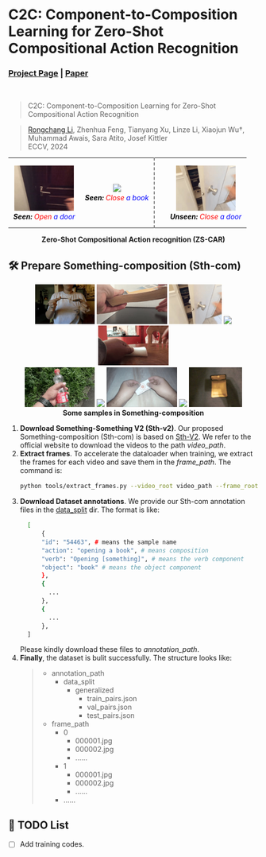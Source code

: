 # C2C: Component-to-Composition Learning for Zero-Shot Compositional Action Recognition
### [Project Page](https://github.com/RongchangLi/ZSCAR_C2C) | [Paper](https://github.com/RongchangLi/ZSCAR_C2C)
<br/>

> C2C: Component-to-Composition Learning for Zero-Shot Compositional Action Recognition

> [Rongchang Li](https://rongchangli.github.io/), Zhenhua Feng, Tianyang Xu, Linze Li, Xiaojun Wu†, Muhammad Awais, Sara Atito, Josef Kittler           
> ECCV, 2024
                                                                 
[//]: # (&#40;For displaying sample GIFs&#41;)
<div align="center">
  <table style="border-collapse: collapse;">
    <tr>
      <td style="text-align: center; padding: 10px;">
        <img src="samples/open_door.gif" width="120" />
        <br />
        <i>
          <font color="black"><strong>Seen:</strong></font> 
          <font color="red">Open</font> 
          <font color="blue">a door</font>
        </i>
      </td>
      <td style="text-align: center; padding: 10px;">
        <img src="samples/close_book.gif" width="120" />
        <br />
        <i>
          <font color="black"><strong>Seen:</strong></font> 
          <font color="red">Close</font> 
          <font color="blue">a book</font>
        </i>
      </td>
      <td style="height: 120px; width: 1px; border-left: 2px dashed gray; text-align: center; padding: 10px;"></td>
      <td style="text-align: center; padding: 10px;">
        <img src="samples/close_door.gif" width="120" />
        <br />
        <i>
          <font color="black"><strong>Unseen:</strong></font> 
          <font color="red">Close</font> 
          <font color="blue">a door</font>
        </i>
      </td>
    </tr>
  </table>
  <div style="margin-top: 1px;">
    <strong>Zero-Shot Compositional Action recognition (ZS-CAR)</strong>
  </div>
</div>



## 🛠️ Prepare Something-composition (Sth-com)
<p align="middle" style="margin-bottom: 0.5px;">
  <img src="samples/bend_spoon.gif" height="80" /> 
  <img src="samples/bend_book.gif" height="80" /> 
  <img src="samples/close_door.gif" height="80" /> 
  <img src="samples/close_book.gif" height="80" />
  <img src="samples/twist_obj.gif" height="80" /> 
</p>
<p align="middle" style="margin-bottom: 0.5px;margin-top: 0.5px;">
  <img src="samples/squeeze_bottle.gif" height="80" />
  <img src="samples/squeeze_pillow.gif" height="80" /> 
  <img src="samples/tear_card.gif" height="80" /> 
  <img src="samples/tear_leaf.gif" height="80" />
  <img src="samples/open_wallet.gif" height="80" />
</p>
<p align="center" style="margin-top: 0.5px;">
  <strong>Some samples in Something-composition</strong>
</p>

1. **Download Something-Something V2 (Sth-v2)**. Our proposed Something-composition (Sth-com) is based on [Sth-V2](https://developer.qualcomm.com/software/ai-datasets/something-something).
We refer to the official website to download the videos to the path _video_path_.
2. **Extract frames**. To accelerate the dataloader when training, we extract the frames for each video and save them in the _frame_path_. The command is:
      ```bash
      python tools/extract_frames.py --video_root video_path --frame_root frame_path
      ```
3. **Download Dataset annotations**. We provide our Sth-com annotation files in the [data_split](data_split/generalized) dir. The format is like:
    ```bash
      [
          {
          "id": "54463", # means the sample name
          "action": "opening a book", # means composition
          "verb": "Opening [something]", # means the verb component
          "object": "book" # means the object component
          },
          {
            ...
          },
          {
            ...
          },
      ]
    ```
    Please kindly download these files to _annotation_path_.
4. **Finally**, the dataset is bulit successfully. The structure looks like:
      >   * annotation_path
      >     * data_split
      >       * generalized
      >         * train_pairs.json
      >         * val_pairs.json
      >         * test_pairs.json
      >   * frame_path
      >     * 0
      >         * 000001.jpg
      >         * 000002.jpg
      >         * ......
      >     * 1
      >         * 000001.jpg
      >         * 000002.jpg
      >         * ......
      >     * ......


## 📝 TODO List
- [ ] Add training codes.
